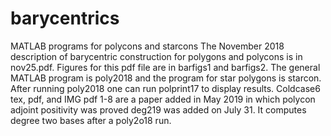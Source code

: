 # barycentrics
MATLAB programs for polycons and starcons
The November 2018 description of barycentric construction for polygons and polycons is in nov25.pdf. Figures for this pdf file are in barfigs1 and barfigs2.   The general MATLAB program is poly2018  and the program for star polygons is starcon.  After running poly2018 one can run polprint17 to display results.
Coldcase6 tex, pdf, and IMG pdf 1-8 are a paper added in May 2019 in which polycon adjoint positivity was proved
deg219 was added on July 31.  It computes degree two bases after a poly2o18 run.
